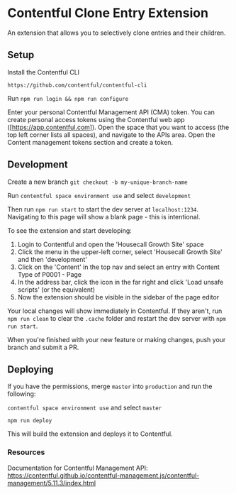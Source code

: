 # Contentful Clone Entry Extension

An extension that allows you to selectively clone entries and their children.

## Setup

Install the Contentful CLI

`https://github.com/contentful/contentful-cli`

Run `npm run login && npm run configure`

Enter your personal Contentful Management API (CMA) token. You can create personal access tokens using the Contentful web app ([https://app.contentful.com]). Open the space that you want to access (the top left corner lists all spaces), and navigate to the APIs area. Open the Content management tokens section and create a token.

## Development

Create a new branch `git checkout -b my-unique-branch-name`

Run `contentful space environment use` and select `development`

Then run `npm run start` to start the dev server at `localhost:1234`. Navigating to this page will show a blank page - this is intentional.

To see the extension and start developing:

1. Login to Contentful and open the 'Housecall Growth Site' space
2. Click the menu in the upper-left corner, select 'Housecall Growth Site' and then 'development'
3. Click on the 'Content' in the top nav and select an entry with Content Type of P0001 - Page
4. In the address bar, click the icon in the far right and click 'Load unsafe scripts' (or the equivalent)
5. Now the extension should be visible in the sidebar of the page editor

Your local changes will show immediately in Contentful. If they aren't, run `npm run clean` to clear the `.cache` folder and restart the dev server with `npm run start`.

When you're finished with your new feature or making changes, push your branch and submit a PR.

## Deploying

If you have the permissions, merge `master` into `production` and run the following:

`contentful space environment use` and select `master`

`npm run deploy`

This will build the extension and deploys it to Contentful.

### Resources

Documentation for Contentful Management API: https://contentful.github.io/contentful-management.js/contentful-management/5.11.3/index.html
